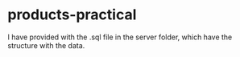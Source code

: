 # products-practical

I have provided with the .sql file in the server folder, which have the structure with the data.
